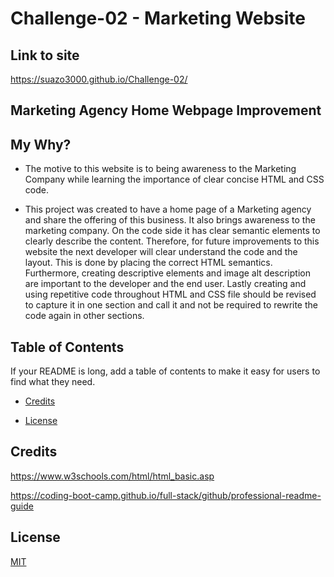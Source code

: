 # Challenge-02 - Marketing Website

## Link to site 
https://suazo3000.github.io/Challenge-02/

## Marketing Agency Home Webpage Improvement

## My Why?

- The motive to this website is to being awareness to the Marketing Company while learning the importance of clear concise HTML and CSS code.

-  This project was created to have a home page of a Marketing agency and share the offering of this business. It also brings awareness to the marketing company. On the code side it has clear semantic elements to clearly describe the content. Therefore, for future improvements to this website the next developer will clear understand the code and the layout. This is done by placing the correct HTML semantics. Furthermore, creating descriptive elements and image alt description are important to the developer and the end user. Lastly creating and using repetitive code throughout HTML and CSS file should be revised to capture it in one section and call it and not be required to rewrite the code again in other sections.

 

## Table of Contents

 

If your README is long, add a table of contents to make it easy for users to find what they need.

 

- [Credits](#credits)

- [License](#license)

 

 


## Credits


https://www.w3schools.com/html/html_basic.asp

https://coding-boot-camp.github.io/full-stack/github/professional-readme-guide

 

## License

[MIT](https://choosealicense.com/licenses/mit/)